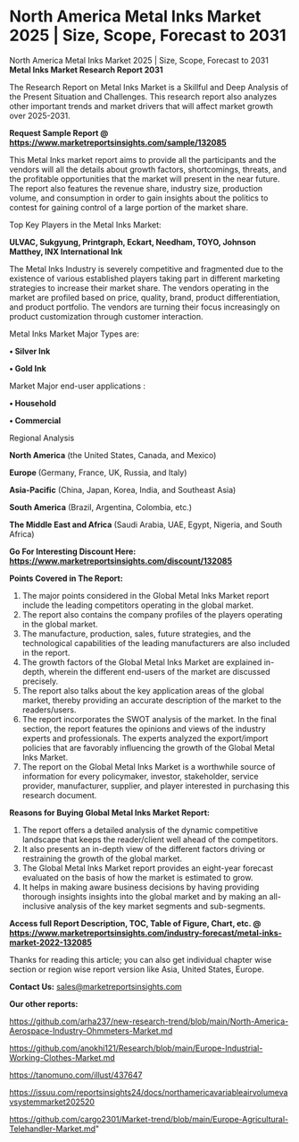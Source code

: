 # North America Metal Inks Market 2025 | Size, Scope, Forecast to 2031
North America Metal Inks Market 2025 | Size, Scope, Forecast to 2031
<strong>Metal Inks Market Research Report 2031</strong>

The Research Report on Metal Inks Market is a Skillful and Deep Analysis of the Present Situation and Challenges. This research report also analyzes other important trends and market drivers that will affect market growth over 2025-2031.

<strong>Request Sample Report @ <a href=https://www.marketreportsinsights.com/sample/132085>https://www.marketreportsinsights.com/sample/132085</a></strong>

This Metal Inks market report aims to provide all the participants and the vendors will all the details about growth factors, shortcomings, threats, and the profitable opportunities that the market will present in the near future. The report also features the revenue share, industry size, production volume, and consumption in order to gain insights about the politics to contest for gaining control of a large portion of the market share.

Top Key Players in the Metal Inks Market:

<strong>ULVAC, Sukgyung, Printgraph, Eckart, Needham, TOYO, Johnson Matthey, INX International Ink</strong>

The Metal Inks Industry is severely competitive and fragmented due to the existence of various established players taking part in different marketing strategies to increase their market share. The vendors operating in the market are profiled based on price, quality, brand, product differentiation, and product portfolio. The vendors are turning their focus increasingly on product customization through customer interaction.

Metal Inks Market Major Types are:

<strong>• Silver Ink

• Gold Ink</strong>

Market Major end-user applications :

<strong>• Household

• Commercial</strong>

Regional Analysis

</u><strong><b>North America</b></strong> (the United States, Canada, and Mexico)

<strong><b>Europe </b></strong>(Germany, France, UK, Russia, and Italy)

<strong><b>Asia-Pacific</b></strong> (China, Japan, Korea, India, and Southeast Asia)

<strong><b>South America</b></strong> (Brazil, Argentina, Colombia, etc.)

<strong><b>The Middle East and Africa</b></strong> (Saudi Arabia, UAE, Egypt, Nigeria, and South Africa)

<strong>Go For Interesting Discount Here: <a href=https://www.marketreportsinsights.com/discount/132085>https://www.marketreportsinsights.com/discount/132085</a></strong>

<strong>Points Covered in The Report:</strong>
<ol>
  <li>The major points considered in the Global Metal Inks Market report include the leading competitors operating in the global market.</li>
  <li>The report also contains the company profiles of the players operating in the global market.</li>
  <li>The manufacture, production, sales, future strategies, and the technological capabilities of the leading manufacturers are also included in the report.</li>
  <li>The growth factors of the Global Metal Inks Market are explained in-depth, wherein the different end-users of the market are discussed precisely.</li>
  <li>The report also talks about the key application areas of the global market, thereby providing an accurate description of the market to the readers/users.</li>
  <li>The report incorporates the SWOT analysis of the market. In the final section, the report features the opinions and views of the industry experts and professionals. The experts analyzed the export/import policies that are favorably influencing the growth of the Global Metal Inks Market.</li>
  <li>The report on the Global Metal Inks Market is a worthwhile source of information for every policymaker, investor, stakeholder, service provider, manufacturer, supplier, and player interested in purchasing this research document.</li>
</ol>
<strong>Reasons for Buying Global Metal Inks Market Report:</strong>

<ol>
  <li>The report offers a detailed analysis of the dynamic competitive landscape that keeps the reader/client well ahead of the competitors.</li>
  <li>It also presents an in-depth view of the different factors driving or restraining the growth of the global market.</li>
  <li>The Global Metal Inks Market report provides an eight-year forecast evaluated on the basis of how the market is estimated to grow.</li>
  <li>It helps in making aware business decisions by having providing thorough insights insights into the global market and by making an all-inclusive analysis of the key market segments and sub-segments.</li>
</ol>
<strong>Access full Report Description, TOC, Table of Figure, Chart, etc. @ <a href=https://www.marketreportsinsights.com/industry-forecast/metal-inks-market-2022-132085>https://www.marketreportsinsights.com/industry-forecast/metal-inks-market-2022-132085</a></strong>


Thanks for reading this article; you can also get individual chapter wise section or region wise report version like Asia, United States, Europe.

<strong>Contact Us:</strong>
sales@marketreportsinsights.com

<strong>Our other reports:</strong>

<a href=https://github.com/arha237/new-research-trend/blob/main/North-America-Aerospace-Industry-Ohmmeters-Market.md>https://github.com/arha237/new-research-trend/blob/main/North-America-Aerospace-Industry-Ohmmeters-Market.md</a>

<a href=https://github.com/anokhi121/Research/blob/main/Europe-Industrial-Working-Clothes-Market.md>https://github.com/anokhi121/Research/blob/main/Europe-Industrial-Working-Clothes-Market.md</a>

<a href=https://tanomuno.com/illust/437647>https://tanomuno.com/illust/437647</a>

<a href=https://issuu.com/reportsinsights24/docs/northamericavariableairvolumevavsystemmarket202520>https://issuu.com/reportsinsights24/docs/northamericavariableairvolumevavsystemmarket202520</a>

<a href=https://github.com/cargo2301/Market-trend/blob/main/Europe-Agricultural-Telehandler-Market.md>https://github.com/cargo2301/Market-trend/blob/main/Europe-Agricultural-Telehandler-Market.md</a>"
